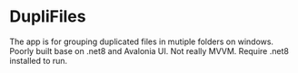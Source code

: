 # DupliFiles
The app is for grouping duplicated files in mutiple folders on windows.
Poorly built base on .net8 and Avalonia UI.
Not really MVVM.
Require .net8 installed to run.
